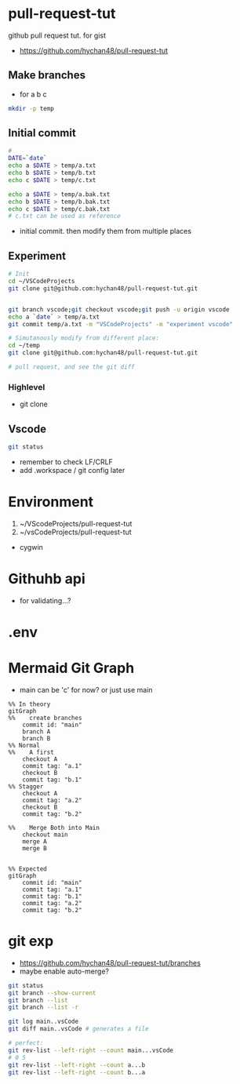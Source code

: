 # pull-request-tut
github pull request tut. for gist
* https://github.com/hychan48/pull-request-tut
## Make branches
* for a b c
```bash
mkdir -p temp

```

## Initial commit
```bash
#
DATE=`date`
echo a $DATE > temp/a.txt
echo b $DATE > temp/b.txt
echo c $DATE > temp/c.txt

echo a $DATE > temp/a.bak.txt
echo b $DATE > temp/b.bak.txt
echo c $DATE > temp/c.bak.txt
# c.txt can be used as reference
```

* initial commit. then modify them from multiple places
## Experiment
```bash
# Init
cd ~/VSCodeProjects
git clone git@github.com:hychan48/pull-request-tut.git


git branch vscode;git checkout vscode;git push -u origin vscode
echo a `date` > temp/a.txt
git commit temp/a.txt -m "VSCodeProjects" -m "experiment vscode"

# Simutanously modify from different place:
cd ~/temp
git clone git@github.com:hychan48/pull-request-tut.git

# pull request, and see the git diff
```
### Highlevel
* git clone


## Vscode
```bash
git status
```

* remember to check LF/CRLF
* add .workspace / git config later

# Environment
1. ~/VScodeProjects/pull-request-tut
2. ~/vsCodeProjects/pull-request-tut
  * cygwin

# Githuhb api
* for validating...?

# .env

# Mermaid Git Graph
* main can be 'c' for now? or just use main
```mermaid
%% In theory
gitGraph
%%    create branches
    commit id: "main"
    branch A
    branch B
%% Normal
%%    A first
    checkout A
    commit tag: "a.1"
    checkout B
    commit tag: "b.1"
%% Stagger
    checkout A
    commit tag: "a.2"
    checkout B
    commit tag: "b.2"

%%    Merge Both into Main
    checkout main
    merge A
    merge B


```
```mermaid
%% Expected
gitGraph
    commit id: "main"
    commit tag: "a.1"
    commit tag: "b.1"
    commit tag: "a.2"
    commit tag: "b.2"
```

# git exp
* https://github.com/hychan48/pull-request-tut/branches
* maybe enable auto-merge?

```bash
git status
git branch --show-current
git branch --list
git branch --list -r

git log main..vsCode
git diff main..vsCode # generates a file

# perfect:
git rev-list --left-right --count main...vsCode
# 0 5
git rev-list --left-right --count a...b
git rev-list --left-right --count b...a

```